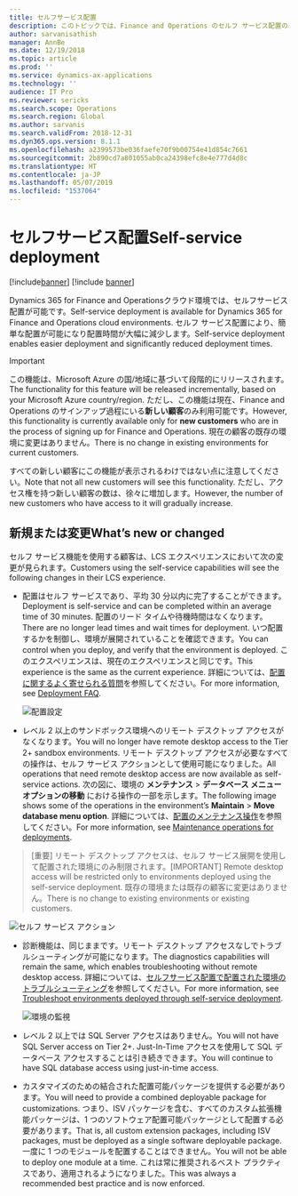 ```yaml
---
title: セルフサービス配置
description: このトピックでは、Finance and Operations のセルフ サービス配置の概要を示します。
author: sarvanisathish
manager: AnnBe
ms.date: 12/19/2018
ms.topic: article
ms.prod: ''
ms.service: dynamics-ax-applications
ms.technology: ''
audience: IT Pro
ms.reviewer: sericks
ms.search.scope: Operations
ms.search.region: Global
ms.author: sarvanis
ms.search.validFrom: 2018-12-31
ms.dyn365.ops.version: 8.1.1
ms.openlocfilehash: a2399573be036faefe70f9b00754e41d854c7661
ms.sourcegitcommit: 2b890cd7a801055ab0ca24398efc8e4e777d4d8c
ms.translationtype: HT
ms.contentlocale: ja-JP
ms.lasthandoff: 05/07/2019
ms.locfileid: "1537064"
---
```

# <a name="self-service-deployment"></a><span data-ttu-id="67026-103">セルフサービス配置</span><span class="sxs-lookup"><span data-stu-id="67026-103">Self-service deployment</span></span>

[!include[banner](../includes/banner.md)]
[!include [banner](../includes/limited-availability.md)]

<span data-ttu-id="67026-104">Dynamics 365 for Finance and Operationsクラウド環境では、セルフサービス配置が可能です。</span><span class="sxs-lookup"><span data-stu-id="67026-104">Self-service deployment is available for Dynamics 365 for Finance and Operations cloud environments.</span></span> <span data-ttu-id="67026-105">セルフ サービス配置により、簡単な配置が可能になり配置時間が大幅に減少します。</span><span class="sxs-lookup"><span data-stu-id="67026-105">Self-service deployment enables easier deployment and significantly reduced deployment times.</span></span>

> [!IMPORTANT]
> <span data-ttu-id="67026-106">この機能は、Microsoft Azure の国/地域に基づいて段階的にリリースされます。</span><span class="sxs-lookup"><span data-stu-id="67026-106">The functionality for this feature will be released incrementally, based on your Microsoft Azure country/region.</span></span> <span data-ttu-id="67026-107">ただし、この機能は現在、Finance and Operations のサインアップ過程にいる**新しい顧客**のみ利用可能です。</span><span class="sxs-lookup"><span data-stu-id="67026-107">However, this functionality is currently available only for **new customers** who are in the process of signing up for Finance and Operations.</span></span> <span data-ttu-id="67026-108">現在の顧客の既存の環境に変更はありません。</span><span class="sxs-lookup"><span data-stu-id="67026-108">There is no change in existing environments for current customers.</span></span>
>
> <span data-ttu-id="67026-109">すべての新しい顧客にこの機能が表示されるわけではない点に注意してください。</span><span class="sxs-lookup"><span data-stu-id="67026-109">Note that not all new customers will see this functionality.</span></span> <span data-ttu-id="67026-110">ただし、アクセス権を持つ新しい顧客の数は、徐々に増加します。</span><span class="sxs-lookup"><span data-stu-id="67026-110">However, the number of new customers who have access to it will gradually increase.</span></span> 

## <a name="whats-new-or-changed"></a><span data-ttu-id="67026-111">新規または変更</span><span class="sxs-lookup"><span data-stu-id="67026-111">What’s new or changed</span></span>

<span data-ttu-id="67026-112">セルフ サービス機能を使用する顧客は、LCS エクスペリエンスにおいて次の変更が見られます。</span><span class="sxs-lookup"><span data-stu-id="67026-112">Customers using the self-service capabilities will see the following changes in their LCS experience.</span></span> 

- <span data-ttu-id="67026-113">配置はセルフ サービスであり、平均 30 分以内に完了することができます。</span><span class="sxs-lookup"><span data-stu-id="67026-113">Deployment is self-service and can be completed within an average time of 30 minutes.</span></span> <span data-ttu-id="67026-114">配置のリード タイムや待機時間はなくなります。</span><span class="sxs-lookup"><span data-stu-id="67026-114">There are no longer lead times and wait times for deployment.</span></span> <span data-ttu-id="67026-115">いつ配置するかを制御し、環境が展開されていることを確認できます。</span><span class="sxs-lookup"><span data-stu-id="67026-115">You can control when you deploy, and verify that the environment is deployed.</span></span> <span data-ttu-id="67026-116">このエクスペリエンスは、現在のエクスペリエンスと同じです。</span><span class="sxs-lookup"><span data-stu-id="67026-116">This experience is the same as the current experience.</span></span> <span data-ttu-id="67026-117">詳細については、[配置に関するよく寄せられる質問](deploymentFAQ.md)を参照してください。</span><span class="sxs-lookup"><span data-stu-id="67026-117">For more information, see [Deployment FAQ](deploymentFAQ.md).</span></span>

   ![配置設定](media/deployment-settings.png)

- <span data-ttu-id="67026-119">レベル 2 以上のサンドボックス環境へのリモート デスクトップ アクセスがなくなります。</span><span class="sxs-lookup"><span data-stu-id="67026-119">You will no longer have remote desktop access to the Tier 2+ sandbox environments.</span></span> <span data-ttu-id="67026-120">リモート デスクトップ アクセスが必要なすべての操作は、セルフ サービス アクションとして使用可能になりました。</span><span class="sxs-lookup"><span data-stu-id="67026-120">All operations that need remote desktop access are now available as self-service actions.</span></span> <span data-ttu-id="67026-121">次の図に、環境の **メンテナンス** \> **データベース メニュー オプションの移動** における操作の一部を示します。</span><span class="sxs-lookup"><span data-stu-id="67026-121">The following image shows some of the operations in the environment’s **Maintain** \> **Move database menu option**.</span></span> <span data-ttu-id="67026-122">詳細については、[配置のメンテナンス操作](maintenanceoperationsguide-newinfrastructure.md)を参照してください。</span><span class="sxs-lookup"><span data-stu-id="67026-122">For more information, see [Maintenance operations for deployments](maintenanceoperationsguide-newinfrastructure.md).</span></span>

> <span data-ttu-id="67026-123">[重要] リモート デスクトップ アクセスは、セルフ サービス展開を使用して配置された環境にのみ制限されます。</span><span class="sxs-lookup"><span data-stu-id="67026-123">[IMPORTANT] Remote desktop access will be restricted only to environments deployed using the self-service deployment.</span></span> <span data-ttu-id="67026-124">既存の環境または既存の顧客に変更はありません。</span><span class="sxs-lookup"><span data-stu-id="67026-124">There is no change to existing environments or existing customers.</span></span> 

   ![セルフ サービス アクション](media/Self-service-actions.png)

- <span data-ttu-id="67026-126">診断機能は、同じままです。リモート デスクトップ アクセスなしでトラブルシューティングが可能になります。</span><span class="sxs-lookup"><span data-stu-id="67026-126">The diagnostics capabilities will remain the same, which enables troubleshooting without remote desktop access.</span></span> <span data-ttu-id="67026-127">詳細については、[セルフサービス配置で配置された環境のトラブルシューティング](troubleshoot-newinfrastructure.md)を参照してください。</span><span class="sxs-lookup"><span data-stu-id="67026-127">For more information, see [Troubleshoot environments deployed through self-service deployment](troubleshoot-newinfrastructure.md).</span></span> 

   ![環境の監視](media/environment-monitoring.png)

- <span data-ttu-id="67026-129">レベル 2 以上では SQL Server アクセスはありません。</span><span class="sxs-lookup"><span data-stu-id="67026-129">You will not have SQL Server access on Tier 2+.</span></span> <span data-ttu-id="67026-130">Just-In-Time アクセスを使用して SQL データベース アクセスすることは引き続きできます。</span><span class="sxs-lookup"><span data-stu-id="67026-130">You will continue to have SQL database access using just-in-time access.</span></span>

- <span data-ttu-id="67026-131">カスタマイズのための結合された配置可能パッケージを提供する必要があります。</span><span class="sxs-lookup"><span data-stu-id="67026-131">You will need to provide a combined deployable package for customizations.</span></span> <span data-ttu-id="67026-132">つまり、ISV パッケージを含む、すべてのカスタム拡張機能パッケージは、1 つのソフトウェア配置可能パッケージとして配置する必要があります。</span><span class="sxs-lookup"><span data-stu-id="67026-132">That is, all custom extension packages, including ISV packages, must be deployed as a single software deployable package.</span></span> <span data-ttu-id="67026-133">一度に 1 つのモジュールを配置することはできません。</span><span class="sxs-lookup"><span data-stu-id="67026-133">You will not be able to deploy one module at a time.</span></span> <span data-ttu-id="67026-134">これは常に推奨されるベスト プラクティスであり、適用されるようになりました。</span><span class="sxs-lookup"><span data-stu-id="67026-134">This was always a recommended best practice and is now enforced.</span></span>
